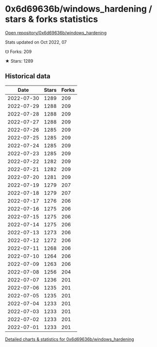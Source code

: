 # 0x6d69636b/windows_hardening / stars & forks statistics

[Open repository/0x6d69636b/windows_hardening](https://github.com/0x6d69636b/windows_hardening)

Stats updated on Oct 2022, 07

☋ Forks: 209

★ Stars: 1289

## Historical data
| Date | Stars | Forks |
|------|-------|-------|
| 2022-07-30 | 1289 | 209 | 
| 2022-07-29 | 1288 | 209 | 
| 2022-07-28 | 1288 | 209 | 
| 2022-07-27 | 1288 | 209 | 
| 2022-07-26 | 1285 | 209 | 
| 2022-07-25 | 1285 | 209 | 
| 2022-07-24 | 1285 | 209 | 
| 2022-07-23 | 1285 | 209 | 
| 2022-07-22 | 1282 | 209 | 
| 2022-07-21 | 1282 | 209 | 
| 2022-07-20 | 1281 | 209 | 
| 2022-07-19 | 1279 | 207 | 
| 2022-07-18 | 1279 | 207 | 
| 2022-07-17 | 1276 | 206 | 
| 2022-07-16 | 1275 | 206 | 
| 2022-07-15 | 1275 | 206 | 
| 2022-07-14 | 1275 | 206 | 
| 2022-07-13 | 1273 | 206 | 
| 2022-07-12 | 1272 | 206 | 
| 2022-07-11 | 1268 | 206 | 
| 2022-07-10 | 1264 | 206 | 
| 2022-07-09 | 1263 | 206 | 
| 2022-07-08 | 1256 | 204 | 
| 2022-07-07 | 1236 | 201 | 
| 2022-07-06 | 1235 | 201 | 
| 2022-07-05 | 1235 | 201 | 
| 2022-07-04 | 1233 | 201 | 
| 2022-07-03 | 1233 | 201 | 
| 2022-07-02 | 1233 | 201 | 
| 2022-07-01 | 1233 | 201 | 


[Detailed charts & statistics for 0x6d69636b/windows_hardening](https://reviewgithub.com/rep/0x6d69636b/windows_hardening)
